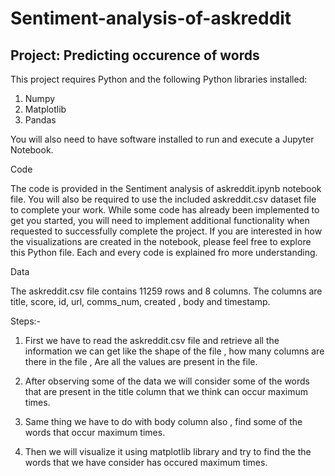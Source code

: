 # Sentiment-analysis-of-askreddit


## Project: Predicting occurence of words

This project requires Python and the following Python libraries installed:

1. Numpy
2. Matplotlib
3. Pandas

You will also need to have software installed to run and execute a Jupyter Notebook.

Code

The code is provided in the Sentiment analysis of askreddit.ipynb notebook file. You will also be required to use the included askreddit.csv dataset file to complete your work. While some code has already been implemented to get you started, you will need to implement additional functionality when requested to successfully complete the project. If you are interested in how the visualizations are created in the notebook, please feel free to explore this Python file. Each and every code is explained fro more understanding.

Data

The askreddit.csv file contains 11259 rows and 8 columns. The columns are title, score, id, url, comms_num, created	, body	and timestamp.


Steps:-

1. First we have to read the askreddit.csv file and retrieve all the information we can get like the shape of the file , how many columns are there in the file , Are all the values are present in the file.

2. After observing some of the data we will consider some of the words that are present in the title column that we think can occur maximum times.

3. Same thing we have to do with body column also , find some of the words that occur maximum times.

4. Then we will visualize it using matplotlib library and try to find the the words that we have consider has occured maximum times.
